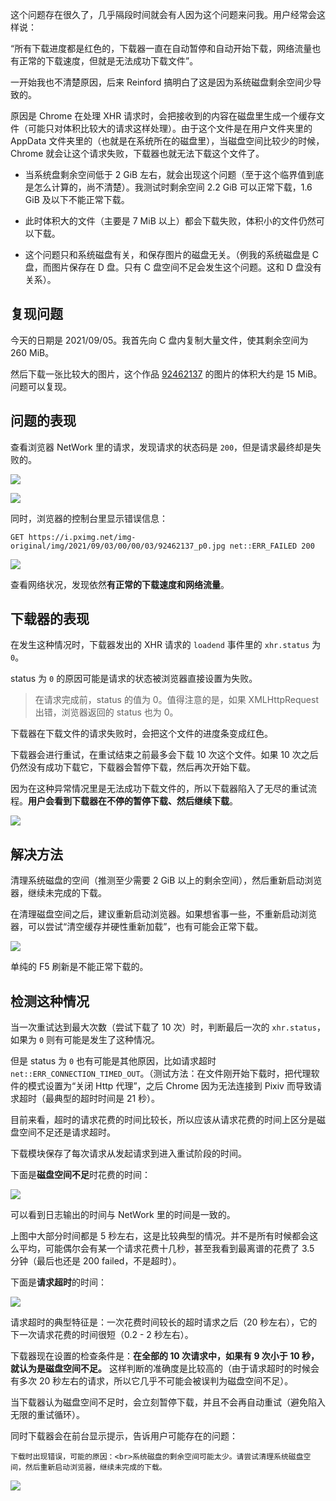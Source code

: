 这个问题存在很久了，几乎隔段时间就会有人因为这个问题来问我。用户经常会这样说：

“所有下载进度都是红色的，下载器一直在自动暂停和自动开始下载，网络流量也有正常的下载速度，但就是无法成功下载文件”。

一开始我也不清楚原因，后来 Reinford 搞明白了这是因为系统磁盘剩余空间少导致的。

原因是 Chrome 在处理 XHR 请求时，会把接收到的内容在磁盘里生成一个缓存文件（可能只对体积比较大的请求这样处理）。由于这个文件是在用户文件夹里的 AppData 文件夹里的（也就是在系统所在的磁盘里），当磁盘空间比较少的时候，Chrome 就会让这个请求失败，下载器也就无法下载这个文件了。

- 当系统盘剩余空间低于 2 GiB 左右，就会出现这个问题（至于这个临界值到底是怎么计算的，尚不清楚）。我测试时剩余空间 2.2 GiB 可以正常下载，1.6 GiB 及以下不能正常下载。

- 此时体积大的文件（主要是 7 MiB 以上）都会下载失败，体积小的文件仍然可以下载。

- 这个问题只和系统磁盘有关，和保存图片的磁盘无关。（例我的系统磁盘是 C 盘，而图片保存在 D 盘。只有 C 盘空间不足会发生这个问题。这和 D 盘没有关系）。

## 复现问题

今天的日期是 2021/09/05。我首先向 C 盘内复制大量文件，使其剩余空间为 260 MiB。

然后下载一张比较大的图片，这个作品 [92462137](https://www.pixiv.net/artworks/92462137) 的图片的体积大约是 15 MiB。问题可以复现。

## 问题的表现

查看浏览器 NetWork 里的请求，发现请求的状态码是 `200`，但是请求最终却是失败的。

![](./images/20210905154604.png)

![](./images/20210905154553.png)

同时，浏览器的控制台里显示错误信息：

```
GET https://i.pximg.net/img-original/img/2021/09/03/00/00/03/92462137_p0.jpg net::ERR_FAILED 200
```

![](./images/20210905153543.png)

查看网络状况，发现依然**有正常的下载速度和网络流量**。

## 下载器的表现

在发生这种情况时，下载器发出的 XHR 请求的 `loadend` 事件里的 `xhr.status` 为 `0`。

status 为 `0` 的原因可能是请求的状态被浏览器直接设置为失败。

>在请求完成前，status 的值为 0。值得注意的是，如果 XMLHttpRequest 出错，浏览器返回的 status 也为 0。

下载器在下载文件的请求失败时，会把这个文件的进度条变成红色。

下载器会进行重试，在重试结束之前最多会下载 10 次这个文件。如果 10 次之后仍然没有成功下载它，下载器会暂停下载，然后再次开始下载。

因为在这种异常情况里是无法成功下载文件的，所以下载器陷入了无尽的重试流程。**用户会看到下载器在不停的暂停下载、然后继续下载**。

![](./images/20210905154852.png)

## 解决方法

清理系统磁盘的空间（推测至少需要 2 GiB 以上的剩余空间），然后重新启动浏览器，继续未完成的下载。

在清理磁盘空间之后，建议重新启动浏览器。如果想省事一些，不重新启动浏览器，可以尝试“清空缓存并硬性重新加载”，也有可能会正常下载。

![](./images/20210905202400.png)

单纯的 F5 刷新是不能正常下载的。

## 检测这种情况

当一次重试达到最大次数（尝试下载了 10 次）时，判断最后一次的 `xhr.status`，如果为 `0` 则有可能是发生了这种情况。

但是 status 为 `0` 也有可能是其他原因，比如请求超时 `net::ERR_CONNECTION_TIMED_OUT`。（测试方法：在文件刚开始下载时，把代理软件的模式设置为“关闭 Http 代理”，之后 Chrome 因为无法连接到 Pixiv 而导致请求超时（最典型的超时时间是 21 秒）。

目前来看，超时的请求花费的时间比较长，所以应该从请求花费的时间上区分是磁盘空间不足还是请求超时。

下载模块保存了每次请求从发起请求到进入重试阶段的时间。

下面是**磁盘空间不足**时花费的时间：

![](./images/20210905194915.png)

可以看到日志输出的时间与 NetWork 里的时间是一致的。

上图中大部分时间都是 5 秒左右，这是比较典型的情况。并不是所有时候都会这么平均，可能偶尔会有某一个请求花费十几秒，甚至我看到最离谱的花费了 3.5 分钟（最后也还是 200 failed，不是超时）。

下面是**请求超时**的时间：

![](./images/20210905200657.png)

请求超时的典型特征是：一次花费时间较长的超时请求之后（20 秒左右），它的下一次请求花费的时间很短（0.2 - 2 秒左右）。

下载器现在设置的检查条件是：**在全部的 10 次请求中，如果有 9 次小于 10 秒，就认为是磁盘空间不足。** 这样判断的准确度是比较高的（由于请求超时的时候会有多次 20 秒左右的请求，所以它几乎不可能会被误判为磁盘空间不足）。

当下载器认为磁盘空间不足时，会立刻暂停下载，并且不会再自动重试（避免陷入无限的重试循环）。

同时下载器会在前台显示提示，告诉用户可能存在的问题：

```
下载时出现错误，可能的原因：<br>系统磁盘的剩余空间可能太少。请尝试清理系统磁盘空间，然后重新启动浏览器，继续未完成的下载。
```

![](./images/20210905173043.png)
